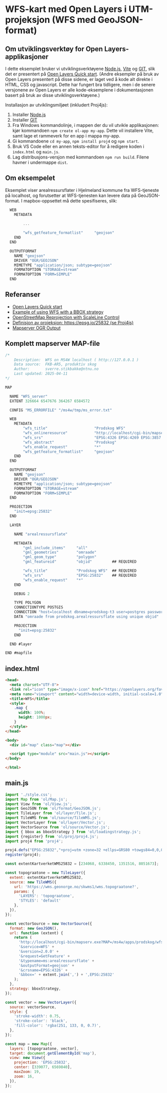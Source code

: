 # WFS-kart med Open Layers i UTM-projeksjon (WFS med GeoJSON-format)


## Om utviklingsverktøy for Open Layers-applikasjoner

I dette eksemplet bruker vi utviklingsverktøyene [Node.js](https://nodejs.org/en/about), [Vite](https://vite.dev/guide/) og [GIT](https://github.com/git-guides), slik det er presentert på [Open Layers Quick start](https://openlayers.org/doc/quickstart.html).
(Andre eksempler på bruk av Open Layers presentert på disse sidene, er laget ved å kode alt direkte i HTML, CSS og javascript. Dette har fungert bra tidligere, men i de senere versjonene av Open Layers er alle kode-eksemplene i dokumentasjonen basert på bruk av disse utviklingsverktøyene.)

Installasjon av utviklingsmiljøet (inkludert Proj4js):

1. Installer [Node.js](https://nodejs.org/en)
1. Installer [GIT](https://github.com/git-guides/install-git)
1. Fra Windows kommandolinje, i mappen der du vil utvikle applikasjonen: kjør kommandoen `npm create ol-app my-app`. Dette vil installere Vite, samt lage et rammeverk for en app i mappa my-app.
1. Gi kommandoene `cd my-app`, `npm install proj4` og `npm start`.
1. Bruk VS Code eller en annen teksts-editor for å redigere koden i `index.html` og `main.js`.
1. Lag distribusjons-versjon med kommandoen `npm run build`. Filene havner i undermappe `dist`.

## Om eksempelet

Eksemplet viser arealressursflater i Hjelmeland kommune fra WFS-tjeneste på localhost, og forutsetter at WFS-tjenesten kan levere data på GeoJSON-format. I mapbox-oppsettet må dette spesifiseres, slik:

```c
  WEB
    METADATA
        
        ...

        "wfs_getfeature_formatlist"     "geojson"
    END
  END
```

```c
  OUTPUTFORMAT
    NAME "geojson"
    DRIVER "OGR/GEOJSON"
    MIMETYPE "application/json; subtype=geojson"
    FORMATOPTION "STORAGE=stream"
    FORMATOPTION "FORM=SIMPLE"
  END
```

## Referanser

- [Open Layers Quick start](https://openlayers.org/doc/quickstart.html)
- [Example of using WFS with a BBOX strategy](https://openlayers.org/en/latest/examples/vector-wfs.html)
- [OpenStreetMap Reprojection with ScaleLine Control](https://openlayers.org/en/latest/examples/scaleline-indiana-east.html)
- [Definisjon av projeksjon: https://epsg.io/25832 (se Proj4js)](https://epsg.io/25832)
- [Mapserver OGR Output](https://mapserver.org/el/output/ogr_output.html)


## Komplett mapserver MAP-file

```c
/*
    Description:  WFS on MS4W localhost ( http://127.0.0.1 )
    Data source:  FKB-AR5, produktiv skog
    Author:       sverre.stikbakke@ntnu.no
    Last updated: 2025-04-11
*/

MAP

  NAME "WFS_server"
  EXTENT 326664 6547676 364267 6584572

  CONFIG "MS_ERRORFILE" "/ms4w/tmp/ms_error.txt"

  WEB
    METADATA
        "wfs_title"                     "Prodskog WFS"                                                         ## REQUIRED
        "wfs_onlineresource"            "http://localhost/cgi-bin/mapserv.exe?MAP=/ms4w/apps/prodskog/wfs.map" ## Recommended
        "wfs_srs"                       "EPSG:4326 EPSG:4269 EPSG:3857 EPSG:25832 EPSG:25833"                  ## Recommended
        "wfs_abstract"                  "Prodskog"                                                             ## Recommended
        "wfs_enable_request"            "*"                                                                    ## REQUIRED
        "wfs_getfeature_formatlist"     "geojson"
    END
  END

  OUTPUTFORMAT
    NAME "geojson"
    DRIVER "OGR/GEOJSON"
    MIMETYPE "application/json; subtype=geojson"
    FORMATOPTION "STORAGE=stream"
    FORMATOPTION "FORM=SIMPLE"
  END

  PROJECTION
    "init=epsg:25832"
  END

  LAYER

    NAME "arealressursflate"

    METADATA      
        "gml_include_items"     "all"
        "gml_geometries"        "omraade"
        "gml_geom_type"         "polygon"
        "gml_featureid"         "objid"         ## REQUIRED

        "wfs_title"             "Prodskog WFS"  ## REQUIRED
        "wfs_srs"               "EPSG:25832"    ## REQUIRED
        "wfs_enable_request"    "*"
    END

    DEBUG 2

    TYPE POLYGON
    CONNECTIONTYPE POSTGIS
    CONNECTION "host=localhost dbname=prodskog-t3 user=postgres password=gulogulo port=5432" 
    DATA "omraade from prodskog.arealressursflate using unique objid"

    PROJECTION
      "init=epsg:25832"
    END

  END #layer

END #mapfile
```


## index.html

```html
<head>
  <meta charset="UTF-8">
  <link rel="icon" type="image/x-icon" href="https://openlayers.org/favicon.ico" />
  <meta name="viewport" content="width=device-width, initial-scale=1.0" />
  <title>WFS</title>
  <style>
    .map {
      width: 100%;
      height: 1000px;
    }
  </style>
</head>

<body>
  <div id="map" class="map"></div>

  <script type="module" src="main.js"></script>
</body>

</html>
```

## main.js

```js
import './style.css';
import Map from 'ol/Map.js';
import View from 'ol/View.js';
import GeoJSON from 'ol/format/GeoJSON.js';
import TileLayer from 'ol/layer/Tile.js';
import TileWMS from 'ol/source/TileWMS.js';
import VectorLayer from 'ol/layer/Vector.js';
import VectorSource from 'ol/source/Vector.js';
import { bbox as bboxStrategy } from 'ol/loadingstrategy.js';
import {register} from 'ol/proj/proj4.js';
import proj4 from 'proj4';

proj4.defs("EPSG:25832","+proj=utm +zone=32 +ellps=GRS80 +towgs84=0,0,0,0,0,0,0 +units=m +no_defs +type=crs");
register(proj4);

const extentKartverketWMS25832 = [234068, 6338450, 1351516, 8051673];

const topograatone = new TileLayer({
  extent: extentKartverketWMS25832,
  source: new TileWMS({
    url: 'https://wms.geonorge.no/skwms1/wms.topograatone?',
    params: {
      'LAYERS': 'topograatone',
      'STYLES': 'default'
    },
  }),
});

const vectorSource = new VectorSource({
  format: new GeoJSON(),
  url: function (extent) {
    return (
      'http://localhost/cgi-bin/mapserv.exe?MAP=/ms4w/apps/prodskog/wfs.map' +
      '&service=WFS' +
      '&version=2.0.0' +
      '&request=GetFeature' +
      '&typename=ms:arealressursflate' +
      '&outputFormat=geojson' +
      '&crsname=EPSG:4326' +
      '&bbox=' + extent.join(',') + ',EPSG:25832'
    );
  },
  strategy: bboxStrategy,
});

const vector = new VectorLayer({
  source: vectorSource,
  style: {
    'stroke-width': 0.75,
    'stroke-color': 'black',
    'fill-color': 'rgba(251, 133, 0, 0.7)',
  },
});

const map = new Map({
  layers: [topograatone, vector],
  target: document.getElementById('map'),
  view: new View({
    projection: 'EPSG:25832',
    center: [339077, 6569840],
    maxZoom: 19,
    zoom: 16,
  }),
});
```

